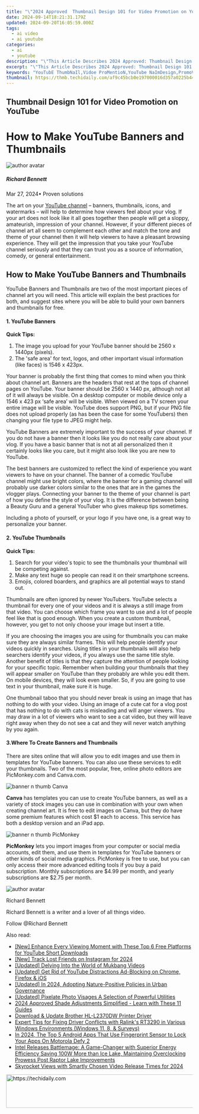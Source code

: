```yaml
---
title: "\"2024 Approved  Thumbnail Design 101 for Video Promotion on YouTube\""
date: 2024-09-14T18:21:31.179Z
updated: 2024-09-20T16:05:59.000Z
tags:
  - ai video
  - ai youtube
categories:
  - ai
  - youtube
description: "\"This Article Describes 2024 Approved: Thumbnail Design 101 for Video Promotion on YouTube\""
excerpt: "\"This Article Describes 2024 Approved: Thumbnail Design 101 for Video Promotion on YouTube\""
keywords: "YouTubE ThumbNaIl,Vidoe ProMentioN,YouTube NaImDesign,PromoVid ThumbaILD,VideoGaIy PromOtional,ThumblE VisioN Design,YouTubE NaImPROMO"
thumbnail: https://thmb.techidaily.com/af9c45bcb0e197000016d357a0225b4459ab82775eecec8c840974260c0eb2b8.jpg
---
```


## Thumbnail Design 101 for Video Promotion on YouTube

# How to Make YouTube Banners and Thumbnails

![author avatar](https://images.wondershare.com/filmora/article-images/richard-bennett.jpg)

##### Richard Bennett

 Mar 27, 2024• Proven solutions

The art on your [YouTube channel](https://tools.techidaily.com/wondershare/filmora/download/) – banners, thumbnails, icons, and watermarks – will help to determine how viewers feel about your vlog. If your art does not look like it all goes together then people will get a sloppy, amateurish, impression of your channel. However, if your different pieces of channel art all seem to complement each other and match the tone and theme of your channel then it will help viewers to have a pleasant browsing experience. They will get the impression that you take your YouTube channel seriously and that they can trust you as a source of information, comedy, or general entertainment.

## How to Make YouTube Banners and Thumbnails

YouTube Banners and Thumbnails are two of the most important pieces of channel art you will need. This article will explain the best practices for both, and suggest sites where you will be able to build your own banners and thumbnails for free.

#### 1\. YouTube Banners

**Quick Tips:**

1. The image you upload for your YouTube banner should be 2560 x 1440px (pixels).
2. The 'safe area' for text, logos, and other important visual information (like faces) is 1546 x 423px.

Your banner is probably the first thing that comes to mind when you think about channel art. Banners are the headers that rest at the tops of channel pages on YouTube. Your banner should be 2560 x 1440 px, although not all of it will always be visible. On a desktop computer or mobile device only a 1546 x 423 px ‘safe area’ will be visible. When viewed on a TV screen your entire image will be visible. YouTube does support PNG, but if your PNG file does not upload properly (as has been the case for some YouTubers) then changing your file type to JPEG might help.

YouTube Banners are extremely important to the success of your channel. If you do not have a banner then it looks like you do not really care about your vlog. If you have a basic banner that is not at all personalized then it certainly looks like you care, but it might also look like you are new to YouTube.

The best banners are customized to reflect the kind of experience you want viewers to have on your channel. The banner of a comedic YouTube channel might use bright colors, where the banner for a gaming channel will probably use darker colors similar to the ones that are in the games the vlogger plays. Connecting your banner to the theme of your channel is part of how you define the style of your vlog. It is the difference between being a Beauty Guru and a general YouTuber who gives makeup tips sometimes.

Including a photo of yourself, or your logo if you have one, is a great way to personalize your banner.

#### 2\. YouTube Thumbnails

**Quick Tips:**

1. Search for your video's topic to see the thumbnails your thumbnail will be competing against.
2. Make any text huge so people can read it on their smartphone screens.
3. Emojis, colored boarders, and graphics are all potential ways to stand out.

Thumbnails are often ignored by newer YouTubers. YouTube selects a thumbnail for every one of your videos and it is always a still image from that video. You can choose which frame you want to use and a lot of people feel like that is good enough. When you create a custom thumbnail, however, you get to not only choose your image but insert a title.

If you are choosing the images you are using for thumbnails you can make sure they are always similar frames. This will help people identify your videos quickly in searches. Using titles in your thumbnails will also help searchers identify your videos, if you always use the same title style. Another benefit of titles is that they capture the attention of people looking for your specific topic. Remember when building your thumbnails that they will appear smaller on YouTube than they probably are while you edit them. On mobile devices, they will look even smaller. So, if you are going to use text in your thumbnail, make sure it is huge.

One thumbnail taboo that you should never break is using an image that has nothing to do with your video. Using an image of a cute cat for a vlog post that has nothing to do with cats is misleading and will anger viewers. You may draw in a lot of viewers who want to see a cat video, but they will leave right away when they do not see a cat and they will never watch anything by you again.

#### 3.Where To Create Banners and Thumbnails

There are sites online that will allow you to edit images and use them in templates for YouTube banners. You can also use these services to edit your thumbnails. Two of the most popular, free, online photo editors are PicMonkey.com and Canva.com.

![banner n thumb Canva](https://images.wondershare.com/filmora/article-images/banner-n-thumb-Canva.JPG)

**Canva** has templates you can use to create YouTube banners, as well as a variety of stock images you can use in combination with your own when creating channel art. It is free to edit images on Canva, but they do have some premium features which cost $1 each to access. This service has both a desktop version and an iPad app.

![banner n thumb PicMonkey](https://images.wondershare.com/filmora/article-images/banner-n-thumb-PicMonkey.JPG)

**PicMonkey** lets you import images from your computer or social media accounts, edit them, and use them in templates for YouTube banners or other kinds of social media graphics. PicMonkey is free to use, but you can only access their more advanced editing tools if you buy a paid subscription. Monthly subscriptions are $4.99 per month, and yearly subscriptions are $2.75 per month.

![author avatar](https://images.wondershare.com/filmora/article-images/richard-bennett.jpg)

Richard Bennett

Richard Bennett is a writer and a lover of all things video.

Follow @Richard Bennett

<ins class="adsbygoogle"
     style="display:block"
     data-ad-format="autorelaxed"
     data-ad-client="ca-pub-7571918770474297"
     data-ad-slot="1223367746"></ins>

<ins class="adsbygoogle"
     style="display:block"
     data-ad-client="ca-pub-7571918770474297"
     data-ad-slot="8358498916"
     data-ad-format="auto"
     data-full-width-responsive="true"></ins>

<span class="atpl-alsoreadstyle">Also read:</span>
<div><ul>
<li><a href="https://youtube-webster.techidaily.com/nhance-every-viewing-moment-with-these-top-6-free-platforms-for-youtube-short-downloads/"><u>[New] Enhance Every Viewing Moment with These Top 6 Free Platforms for YouTube Short Downloads</u></a></li>
<li><a href="https://instagram-video-recordings.techidaily.com/new-track-lost-friends-on-instagram-for-2024/"><u>[New] Track Lost Friends on Instagram for 2024</u></a></li>
<li><a href="https://youtube-webster.techidaily.com/ed-delving-into-the-world-of-mukbang-videos/"><u>[Updated] Delving Into the World of Mukbang Videos</u></a></li>
<li><a href="https://youtube-webster.techidaily.com/ed-get-rid-of-youtube-distractions-ad-blocking-on-chrome-firefox-and-ios/"><u>[Updated] Get Rid of YouTube Distractions Ad-Blocking on Chrome, Firefox & iOS</u></a></li>
<li><a href="https://youtube-webster.techidaily.com/ed-in-2024-adopting-nature-positive-policies-in-urban-governance/"><u>[Updated] In 2024, Adopting Nature-Positive Policies in Urban Governance</u></a></li>
<li><a href="https://extra-approaches.techidaily.com/updated-pixelate-photo-visages-a-selection-of-powerful-utilities/"><u>[Updated] Pixelate Photo Visages A Selection of Powerful Utilities</u></a></li>
<li><a href="https://extra-approaches.techidaily.com/2024-approved-shade-adjustments-simplified-learn-with-these-11-guides/"><u>2024 Approved Shade Adjustments Simplified - Learn with These 11 Guides</u></a></li>
<li><a href="https://hardware-help.techidaily.com/download-and-update-brother-hl-l2370dw-printer-driver/"><u>Download & Update Brother HL-L2370DW Printer Driver</u></a></li>
<li><a href="https://hardware-help.techidaily.com/expert-tips-for-fixing-driver-conflicts-with-ralinks-rt3290-in-various-windows-environments-windows-11-8-and-surveys/"><u>Expert Tips for Fixing Driver Conflicts with Ralink's RT3290 in Various Windows Environments (Windows 11, 8, & Surveys)</u></a></li>
<li><a href="https://android-unlock.techidaily.com/in-2024-the-top-5-android-apps-that-use-fingerprint-sensor-to-lock-your-apps-on-motorola-defy-2-by-drfone-android/"><u>In 2024, The Top 5 Android Apps That Use Fingerprint Sensor to Lock Your Apps On Motorola Defy 2</u></a></li>
<li><a href="https://hardware-updates.techidaily.com/intel-releases-battlemage-a-game-changer-with-superior-energy-efficiency-saving-100w-more-than-ice-lake-maintaining-overclocking-prowess-post-raptor-lake-im72/"><u>Intel Releases Battlemage: A Game-Changer with Superior Energy Efficiency Saving 100W More than Ice Lake, Maintaining Overclocking Prowess Post Raptor Lake Improvements</u></a></li>
<li><a href="https://youtube-webster.techidaily.com/cket-views-with-smartly-chosen-video-release-times-for-2024/"><u>Skyrocket Views with Smartly Chosen Video Release Times for 2024</u></a></li>
</ul></div>

<!-- affiliate ads begin -->
<a href="https://appsumo.8odi.net/c/5597632/2129741/7443" target="_top" id="2129741">
  <img src="//a.impactradius-go.com/display-ad/7443-2129741" border="0" alt="https://techidaily.com" width="728" height="90"/>
</a>
<img height="0" width="0" src="https://appsumo.8odi.net/i/5597632/2129741/7443" style="position:absolute;visibility:hidden;" border="0" />
<!-- affiliate ads end -->

